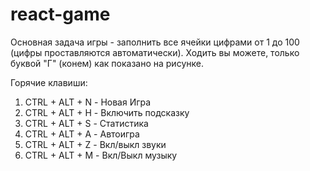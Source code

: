 # react-game
Основная задача игры - заполнить все ячейки цифрами от 1 до 100 (цифры проставляются автоматически). Ходить вы можете, только буквой "Г" (конем) как показано на рисунке.

Горячие клавиши: 
1) CTRL + ALT + N - Новая Игра 
2) CTRL + ALT + H - Включить подсказку
3) CTRL + ALT + S - Статистика
4) CTRL + ALT + A - Автоигра
5) CTRL + ALT + Z - Вкл/выкл звуки
6) CTRL + ALT + M - Вкл/Выкл музыку<br></h5>
